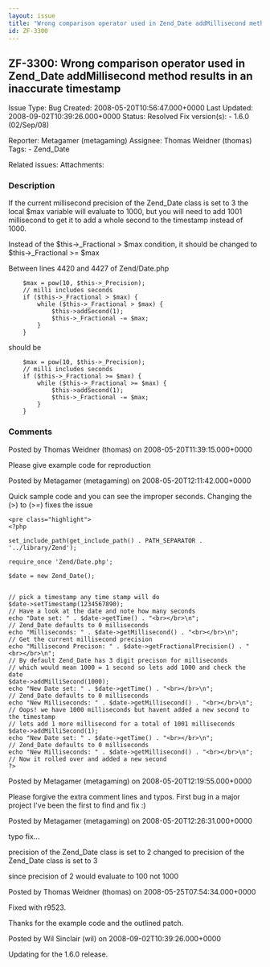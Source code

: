 ```yaml
---
layout: issue
title: "Wrong comparison operator used in Zend_Date addMillisecond method results in an inaccurate timestamp"
id: ZF-3300
---
```


ZF-3300: Wrong comparison operator used in Zend\_Date addMillisecond method results in an inaccurate timestamp
--------------------------------------------------------------------------------------------------------------

 Issue Type: Bug Created: 2008-05-20T10:56:47.000+0000 Last Updated: 2008-09-02T10:39:26.000+0000 Status: Resolved Fix version(s): - 1.6.0 (02/Sep/08)
 
 Reporter:  Metagamer (metagaming)  Assignee:  Thomas Weidner (thomas)  Tags: - Zend\_Date
 
 Related issues: 
 Attachments: 
### Description

If the current millisecond precision of the Zend\_Date class is set to 3 the local $max variable will evaluate to 1000, but you will need to add 1001 millisecond to get it to add a whole second to the timestamp instead of 1000.

Instead of the $this->\_Fractional > $max condition, it should be changed to $this->\_Fractional >= $max

Between lines 4420 and 4427 of Zend/Date.php

 
        $max = pow(10, $this->_Precision);
        // milli includes seconds
        if ($this->_Fractional > $max) {
            while ($this->_Fractional > $max) {
                $this->addSecond(1);
                $this->_Fractional -= $max;
            }
        }


should be

 
        $max = pow(10, $this->_Precision);
        // milli includes seconds
        if ($this->_Fractional >= $max) {
            while ($this->_Fractional >= $max) {
                $this->addSecond(1);
                $this->_Fractional -= $max;
            }
        }


 

 

### Comments

Posted by Thomas Weidner (thomas) on 2008-05-20T11:39:15.000+0000

Please give example code for reproduction

 

 

Posted by Metagamer (metagaming) on 2008-05-20T12:11:42.000+0000

Quick sample code and you can see the improper seconds. Changing the (>) to (>=) fixes the issue

 
    <pre class="highlight">
    <?php
    
    set_include_path(get_include_path() . PATH_SEPARATOR . '../library/Zend');
    
    require_once 'Zend/Date.php';
    
    $date = new Zend_Date();
    
    
    // pick a timestamp any time stamp will do
    $date->setTimestamp(1234567890);
    // Have a look at the date and note how many seconds
    echo "Date set: " . $date->getTime() . "<br></br>\n";
    // Zend_Date defaults to 0 milliseconds
    echo "Milliseconds: " . $date->getMillisecond() . "<br></br>\n";
    // Get the current millisecond precision
    echo "Millisecond Precison: " . $date->getFractionalPrecision() . "<br></br>\n";
    // By default Zend_Date has 3 digit precison for milliseconds
    // which would mean 1000 = 1 second so lets add 1000 and check the date
    $date->addMilliSecond(1000);
    echo "New Date set: " . $date->getTime() . "<br></br>\n";
    // Zend_Date defaults to 0 milliseconds
    echo "New Milliseconds: " . $date->getMillisecond() . "<br></br>\n";
    // Oops! we have 1000 milliseconds but havent added a new second to the timestamp
    // lets add 1 more millisecond for a total of 1001 milliseconds
    $date->addMilliSecond(1);
    echo "New Date set: " . $date->getTime() . "<br></br>\n";
    // Zend_Date defaults to 0 milliseconds
    echo "New Milliseconds: " . $date->getMillisecond() . "<br></br>\n";
    // Now it rolled over and added a new second
    ?>


 

 

Posted by Metagamer (metagaming) on 2008-05-20T12:19:55.000+0000

Please forgive the extra comment lines and typos. First bug in a major project I've been the first to find and fix :)

 

 

Posted by Metagamer (metagaming) on 2008-05-20T12:26:31.000+0000

typo fix...

precision of the Zend\_Date class is set to 2 changed to precision of the Zend\_Date class is set to 3

since precision of 2 would evaluate to 100 not 1000

 

 

Posted by Thomas Weidner (thomas) on 2008-05-25T07:54:34.000+0000

Fixed with r9523.

Thanks for the example code and the outlined patch.

 

 

Posted by Wil Sinclair (wil) on 2008-09-02T10:39:26.000+0000

Updating for the 1.6.0 release.

 

 
